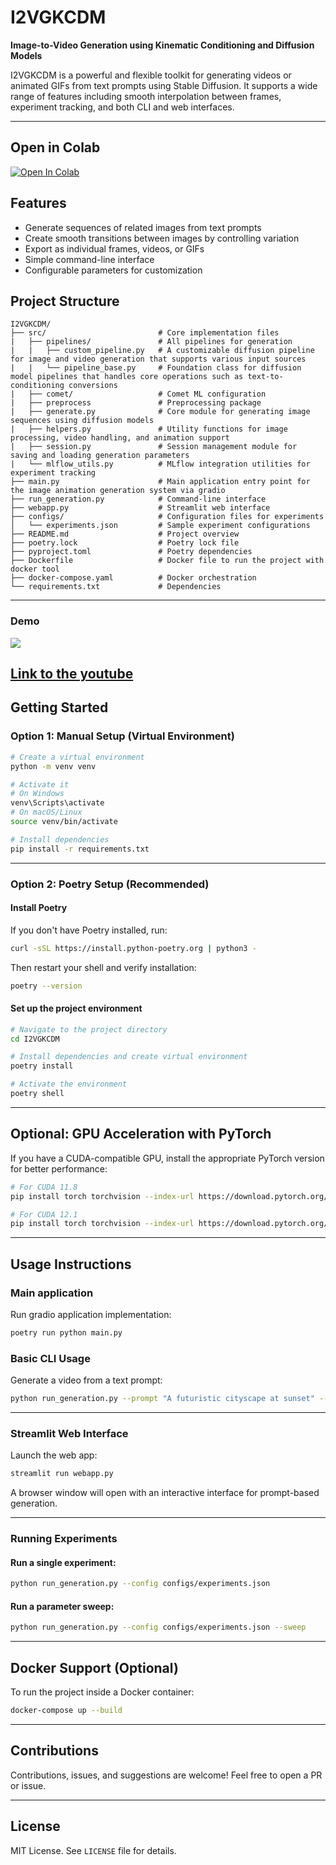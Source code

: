 # I2VGKCDM

**Image-to-Video Generation using Kinematic Conditioning and Diffusion Models**

I2VGKCDM is a powerful and flexible toolkit for generating videos or animated GIFs from text prompts using Stable Diffusion. It supports a wide range of features including smooth interpolation between frames, experiment tracking, and both CLI and web interfaces.

---

## Open in Colab

[![Open In Colab](https://colab.research.google.com/assets/colab-badge.svg)](https://colab.research.google.com/github/eracoding/I2VGKCDM/blob/main/I2VGKCDM.ipynb)

## Features

- Generate sequences of related images from text prompts
- Create smooth transitions between images by controlling variation
- Export as individual frames, videos, or GIFs
- Simple command-line interface
- Configurable parameters for customization

## Project Structure
```
I2VGKCDM/
├── src/                         # Core implementation files
|   ├── pipelines/               # All pipelines for generation
|   |   ├── custom_pipeline.py   # A customizable diffusion pipeline for image and video generation that supports various input sources
|   |   └── pipeline_base.py     # Foundation class for diffusion model pipelines that handles core operations such as text-to-conditioning conversions
|   ├── comet/                   # Comet ML configuration
|   ├── preprocess               # Preprocessing package
|   ├── generate.py              # Core module for generating image sequences using diffusion models
|   ├── helpers.py               # Utility functions for image processing, video handling, and animation support
|   ├── session.py               # Session management module for saving and loading generation parameters
|   └── mlflow_utils.py          # MLflow integration utilities for experiment tracking
├── main.py                      # Main application entry point for the image animation generation system via gradio
├── run_generation.py            # Command-line interface
├── webapp.py                    # Streamlit web interface
├── configs/                     # Configuration files for experiments
│   └── experiments.json         # Sample experiment configurations
├── README.md                    # Project overview
├── poetry.lock                  # Poetry lock file
├── pyproject.toml               # Poetry dependencies
├── Dockerfile                   # Docker file to run the project with docker tool
├── docker-compose.yaml          # Docker orchestration
└── requirements.txt             # Dependencies
```

---

### Demo
![](https://github.com/eracoding/I2VGKCDM/blob/main/media/demo.gif)

[Link to the youtube](https://youtu.be/3tId1HgSZHM)
---

## Getting Started

### Option 1: Manual Setup (Virtual Environment)

```bash
# Create a virtual environment
python -m venv venv

# Activate it
# On Windows
venv\Scripts\activate
# On macOS/Linux
source venv/bin/activate

# Install dependencies
pip install -r requirements.txt
```

---

### Option 2: Poetry Setup (Recommended)

#### Install Poetry

If you don't have Poetry installed, run:

```bash
curl -sSL https://install.python-poetry.org | python3 -
```

Then restart your shell and verify installation:

```bash
poetry --version
```

#### Set up the project environment

```bash
# Navigate to the project directory
cd I2VGKCDM

# Install dependencies and create virtual environment
poetry install

# Activate the environment
poetry shell
```

---

## Optional: GPU Acceleration with PyTorch

If you have a CUDA-compatible GPU, install the appropriate PyTorch version for better performance:

```bash
# For CUDA 11.8
pip install torch torchvision --index-url https://download.pytorch.org/whl/cu118

# For CUDA 12.1
pip install torch torchvision --index-url https://download.pytorch.org/whl/cu121
```

---

## Usage Instructions

### Main application

Run gradio application implementation:

```bash
poetry run python main.py
```

### Basic CLI Usage

Generate a video from a text prompt:

```bash
python run_generation.py --prompt "A futuristic cityscape at sunset" --n_frames 16 --fps 8
```

---

### Streamlit Web Interface

Launch the web app:

```bash
streamlit run webapp.py
```

A browser window will open with an interactive interface for prompt-based generation.

---

### Running Experiments

#### Run a single experiment:

```bash
python run_generation.py --config configs/experiments.json
```

#### Run a parameter sweep:

```bash
python run_generation.py --config configs/experiments.json --sweep
```

---

## Docker Support (Optional)

To run the project inside a Docker container:

```bash
docker-compose up --build
```

---

## Contributions

Contributions, issues, and suggestions are welcome! Feel free to open a PR or issue.

---

## License

MIT License. See `LICENSE` file for details.
